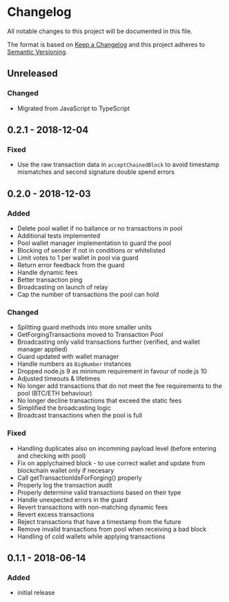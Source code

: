 # Changelog

All notable changes to this project will be documented in this file.

The format is based on [Keep a Changelog](http://keepachangelog.com/en/1.0.0/)
and this project adheres to [Semantic Versioning](http://semver.org/spec/v2.0.0.html).

## Unreleased

### Changed

-   Migrated from JavaScript to TypeScript

## 0.2.1 - 2018-12-04

### Fixed

-   Use the raw transaction data in `acceptChainedBlock` to avoid timestamp mismatches and second signature double spend errors

## 0.2.0 - 2018-12-03

### Added

-   Delete pool wallet if no ballance or no transactions in pool
-   Additional tests implemented
-   Pool wallet manager implementation to guard the pool
-   Blocking of sender if not in conditions or whitelisted
-   Limit votes to 1 per wallet in pool via guard
-   Return error feedback from the guard
-   Handle dynamic fees
-   Better transaction ping
-   Broadcasting on launch of relay
-   Cap the number of transactions the pool can hold

### Changed

-   Splitting guard methods into more smaller units
-   GetForgingTransactions moved to Transaction Pool
-   Broadcasting only valid transactions further (verified, and wallet manager applied)
-   Guard updated with wallet manager
-   Handle numbers as `BigNumber` instances
-   Dropped node.js 9 as minimum requirement in favour of node.js 10
-   Adjusted timeouts & lifetimes
-   No longer add transactions that do not meet the fee requirements to the pool (BTC/ETH behaviour)
-   No longer decline transactions that exceed the static fees
-   Simplified the broadcasting logic
-   Broadcast transactions when the pool is full

### Fixed

-   Handling duplicates also on incomming payload level (before entering and checking with pool)
-   Fix on applychained block - to use correct wallet and update from blockchain wallet only if necesary
-   Call getTransactionIdsForForging() properly
-   Properly log the transaction audit
-   Properly determine valid transactions based on their type
-   Handle unexpected errors in the guard
-   Revert transactions with non-matching dynamic fees
-   Revert excess transactions
-   Reject transactions that have a timestamp from the future
-   Remove invalid transactions from pool when receiving a bad block
-   Handling of cold wallets while applying transactions

## 0.1.1 - 2018-06-14

### Added

-   initial release
